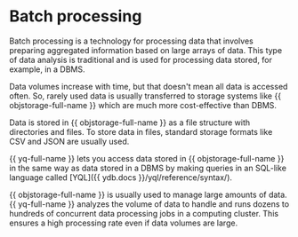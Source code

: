 # Batch processing

Batch processing is a technology for processing data that involves preparing aggregated information based on large arrays of data. This type of data analysis is traditional and is used for processing data stored, for example, in a DBMS.

Data volumes increase with time, but that doesn't mean all data is accessed often. So, rarely used data is usually transferred to storage systems like {{ objstorage-full-name }} which are much more cost-effective than DBMS.

Data is stored in {{ objstorage-full-name }} as a file structure with directories and files. To store data in files, standard storage formats like CSV and JSON are usually used.

{{ yq-full-name }} lets you access data stored in {{ objstorage-full-name }} in the same way as data stored in a DBMS by making queries in an SQL-like language called [YQL]({{ ydb.docs }}/yql/reference/syntax/).

{{ objstorage-full-name }} is usually used to manage large amounts of data. {{ yq-full-name }} analyzes the volume of data to handle and runs dozens to hundreds of concurrent data processing jobs in a computing cluster. This ensures a high processing rate even if data volumes are large.